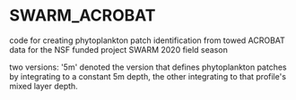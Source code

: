# SWARM_ACROBAT
code for creating phytoplankton patch identification from towed ACROBAT data for the NSF funded project SWARM 2020 field season

two versions: '5m' denoted the version that defines phytoplankton patches by integrating to a constant 5m depth, the other integrating to that profile's mixed layer depth.

